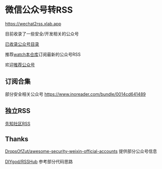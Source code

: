 # 微信公众号转RSS

https://wechat2rss.xlab.app

目前收录了一些安全/开发相关的公众号

[已收录公众号目录](https://wechat2rss.xlab.app/#/list)

推荐[watch本仓库](https://github.com/ttttmr/wechat2rss)订阅最新的公众号RSS

欢迎[推荐公众号](https://github.com/ttttmr/wechat2rss/issues)

## 订阅合集

部分安全相关公众号 https://www.inoreader.com/bundle/0014cd641489

## 独立RSS

[先知社区RSS](https://xianzhi2rss.xlab.app/feed.xml)

## Thanks

[DropsOfZut/awesome-security-weixin-official-accounts](https://github.com/DropsOfZut/awesome-security-weixin-official-accounts) 提供部分公众号信息

[DIYgod/RSSHub](https://github.com/DIYgod/RSSHub) 参考部分代码思路